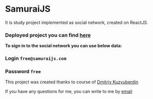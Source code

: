 # SamuraiJS

It is study project implemented as social network, created on ReactJS.

### Deployed project you can find [here](https://isaywtf.github.io/react-study-project/)

**To sign in to the social network you can use below data:**
### Login `free@samuraijs.com`
### Password `free`

This project was created thanks to course of [Dmitriy Kuzyuberdin](https://www.youtube.com/itkamasutra)

If you have any questions for me, you can write to me by [email](iaydynov1998@gmail.com)

